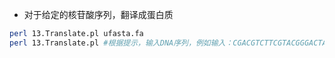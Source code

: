 * 对于给定的核苷酸序列，翻译成蛋白质

```bash
perl 13.Translate.pl ufasta.fa
perl 13.Translate.pl #根据提示，输入DNA序列，例如输入：CGACGTCTTCGTACGGGACTAGCTCGTGTCGGTCG 
```

